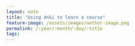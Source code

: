 ```yaml
---
layout: note
title: "Using Anki to learn a course"
feature-image: /assets/images/author-image.png
permalink: /:year/:month/:day/:title
tags:
---
```

